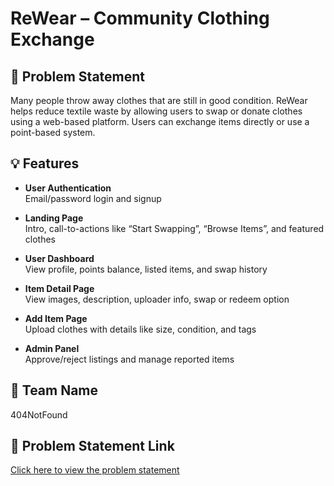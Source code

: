 # ReWear – Community Clothing Exchange

## 🧩 Problem Statement
Many people throw away clothes that are still in good condition. ReWear helps reduce textile waste by allowing users to swap or donate clothes using a web-based platform. Users can exchange items directly or use a point-based system.

## 💡 Features

- **User Authentication**  
  Email/password login and signup

- **Landing Page**  
  Intro, call-to-actions like “Start Swapping”, “Browse Items”, and featured clothes

- **User Dashboard**  
  View profile, points balance, listed items, and swap history

- **Item Detail Page**  
  View images, description, uploader info, swap or redeem option

- **Add Item Page**  
  Upload clothes with details like size, condition, and tags

- **Admin Panel**  
  Approve/reject listings and manage reported items

## 👥 Team Name
404NotFound

## 🔗 Problem Statement Link
[Click here to view the problem statement](https://github.com/kkhushie/ReWear)

